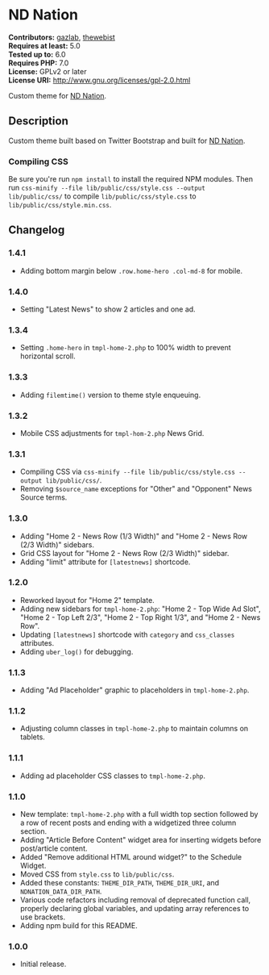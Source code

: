 # ND Nation #
**Contributors:** [gazlab](https://profiles.wordpress.org/gazlab/), [thewebist](https://profiles.wordpress.org/thewebist/)  
**Requires at least:** 5.0  
**Tested up to:** 6.0  
**Requires PHP:** 7.0  
**License:** GPLv2 or later  
**License URI:** http://www.gnu.org/licenses/gpl-2.0.html  

Custom theme for [ND Nation](https://ndnation.com).

## Description ##
Custom theme built based on Twitter Bootstrap and built for [ND Nation](https://ndnation.com).

### Compiling CSS ###

Be sure you're run `npm install` to install the required NPM modules. Then run `css-minify --file lib/public/css/style.css --output lib/public/css/` to compile `lib/public/css/style.css` to `lib/public/css/style.min.css`.

## Changelog ##

### 1.4.1 ###
* Adding bottom margin below `.row.home-hero .col-md-8` for mobile.

### 1.4.0 ###
* Setting "Latest News" to show 2 articles and one ad.

### 1.3.4 ###
* Setting `.home-hero` in `tmpl-home-2.php` to 100% width to prevent horizontal scroll.

### 1.3.3 ###
* Adding `filemtime()` version to theme style enqueuing.

### 1.3.2 ###
* Mobile CSS adjustments for `tmpl-hom-2.php` News Grid.

### 1.3.1 ###
* Compiling CSS via `css-minify --file lib/public/css/style.css --output lib/public/css/`.
* Removing `$source_name` exceptions for "Other" and "Opponent" News Source terms.

### 1.3.0 ###
* Adding "Home 2 - News Row (1/3 Width)" and "Home 2 - News Row (2/3 Width)" sidebars.
* Grid CSS layout for "Home 2 - News Row (2/3 Width)" sidebar.
* Adding "limit" attribute for `[latestnews]` shortcode.

### 1.2.0 ###
* Reworked layout for "Home 2" template.
* Adding new sidebars for `tmpl-home-2.php`: "Home 2 - Top Wide Ad Slot", "Home 2 - Top Left 2/3", "Home 2 - Top Right 1/3", and "Home 2 - News Row".
* Updating `[latestnews]` shortcode with `category` and `css_classes` attributes.
* Adding `uber_log()` for debugging.

### 1.1.3 ###
* Adding "Ad Placeholder" graphic to placeholders in `tmpl-home-2.php`.

### 1.1.2 ###
* Adjusting column classes in `tmpl-home-2.php` to maintain columns on tablets.

### 1.1.1 ###
* Adding ad placeholder CSS classes to `tmpl-home-2.php`.

### 1.1.0 ###
* New template: `tmpl-home-2.php` with a full width top section followed by a row of recent posts and ending with a widgetized three column section.
* Adding "Article Before Content" widget area for inserting widgets before post/article content.
* Added "Remove additional HTML around widget?" to the Schedule Widget.
* Moved CSS from `style.css` to `lib/public/css`.
* Added these constants: `THEME_DIR_PATH`, `THEME_DIR_URI`, and `NDNATION_DATA_DIR_PATH`.
* Various code refactors including removal of deprecated function call, properly declaring global variables, and updating array references to use brackets.
* Adding npm build for this README.

### 1.0.0 ###
* Initial release.